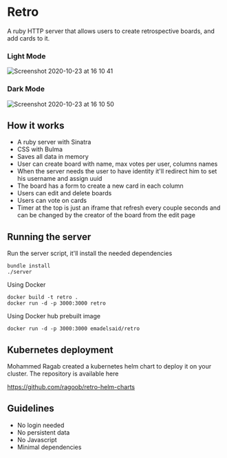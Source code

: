 Retro
=====

A ruby HTTP server that allows users to create retrospective boards, and add
cards to it.

### Light Mode
![Screenshot 2020-10-23 at 16 10 41](https://user-images.githubusercontent.com/6358632/97014285-6919e500-154a-11eb-9485-62892777ad28.png)

### Dark Mode
![Screenshot 2020-10-23 at 16 10 50](https://user-images.githubusercontent.com/6358632/97014329-76cf6a80-154a-11eb-8e22-75f425fbdf43.png)


## How it works

- A ruby server with Sinatra
- CSS with Bulma
- Saves all data in memory
- User can create board with name, max votes per user, columns names
- When the server needs the user to have identity it'll redirect him to set his username and assign uuid
- The board has a form to create a new card in each column
- Users can edit and delete boards
- Users can vote on cards
- Timer at the top is just an iframe that refresh every couple seconds and can be changed by the creator of the board from the edit page

## Running the server

Run the server script, it'll install the needed dependencies
```
bundle install
./server
```

Using Docker

```
docker build -t retro .
docker run -d -p 3000:3000 retro
```

Using Docker hub prebuilt image

```
docker run -d -p 3000:3000 emadelsaid/retro
```

## Kubernetes deployment

Mohammed Ragab created a kubernetes helm chart to deploy it on your cluster. The repository is available here

https://github.com/ragoob/retro-helm-charts

## Guidelines

- No login needed
- No persistent data
- No Javascript
- Minimal dependencies
